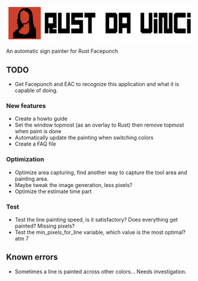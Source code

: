 ![RustDaVinci logo](images/RustDaVinci-logo-2.png)

An automatic sign painter for Rust Facepunch


## TODO

- Get Facepunch and EAC to recognize this application and what it is capable of doing.

### New features

- Create a howto guide
- Set the window topmost (as an overlay to Rust) then remove topmost when paint is done
- Automatically update the painting when switching colors
- Create a FAQ file


### Optimization

- Optimize area capturing, find another way to capture the tool area and painting area.
- Maybe tweak the image generation, less pixels?
- Optimize the estimate time part


### Test
- Test the line painting speed, is it satisfactory? Does everything get painted? Missing pixels?
- Test the min_pixels_for_line variable, which value is the most optimal? atm 7


## Known errors

- Sometimes a line is painted across other colors... Needs investigation.
